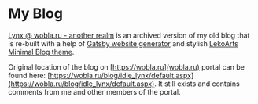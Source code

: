 # My Blog

[Lynx @ wobla.ru - another realm](https://darklynx.github.io/my/) is an archived version of my old blog that is re-built with a help of [Gatsby website generator](https://www.gatsbyjs.org) and stylish [LekoArts Minimal Blog theme](https://github.com/LekoArts/gatsby-starter-minimal-blog/).

Original location of the blog on [https://wobla.ru](wobla.ru) portal can be found here: [https://wobla.ru/blog/idle_lynx/default.aspx](https://wobla.ru/blog/idle_lynx/default.aspx). It still exists and contains comments from me and other members of the portal.
